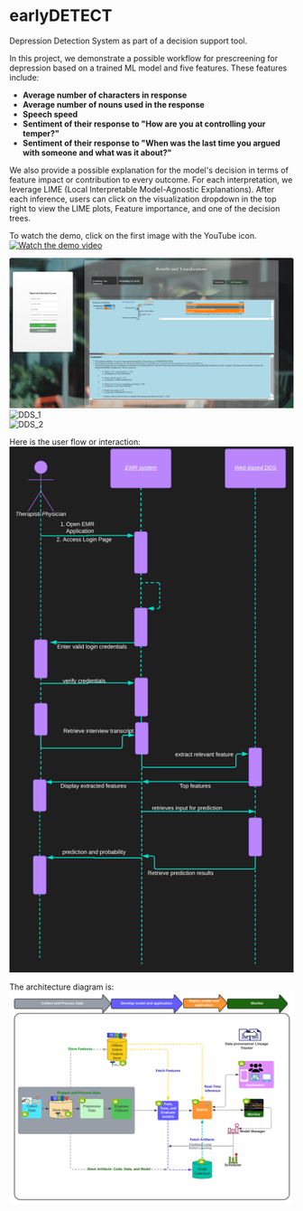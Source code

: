 # earlyDETECT

Depression Detection System as part of a decision support tool.

In this project, we demonstrate a possible workflow for prescreening for depression based on a trained ML model and five features. These features include:
- **Average number of characters in response**
- **Average number of nouns used in the response**
- **Speech speed**
- **Sentiment of their response to "How are you at controlling your temper?"**
- **Sentiment of their response to "When was the last time you argued with someone and what was it about?"**

We also provide a possible explanation for the model's decision in terms of feature impact or contribution to every outcome. For each interpretation, we leverage LIME (Local Interpretable Model-Agnostic Explanations). After each inference, users can click on the visualization dropdown in the top right to view the LIME plots, Feature importance, and one of the decision trees.

To watch the demo, click on the first image with the YouTube icon.  
[![Watch the demo video](./for_readme/interface_1.png)](http://www.youtube.com/watch?v=k5R3xtf2gWU)

![DDS_0](./for_readme/interface_2.png)  
![DDS_1](https://github.com/MustaphaU/earlyDETECT/raw/main/assets/123378149/74e67d9d-ea39-4397-8895-c1452b944652.png)  
![DDS_2](https://github.com/MustaphaU/earlyDETECT/raw/main/assets/123378149/ba5a8ce7-ab84-42dd-97c7-415135ba0989.png)

Here is the user flow or interaction:  
![DDS_3](./for_readme/user_interaction.png)

The architecture diagram is:  
![DDS_4](./for_readme/architecture_dds.png)
